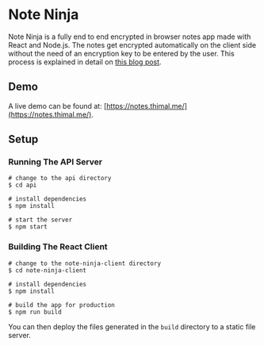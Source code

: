 # Note Ninja
Note Ninja is a fully end to end encrypted in browser notes app made with React and Node.js. The notes get encrypted automatically on the client side without the need of an encryption key to be entered by the user. This process is explained in detail on [this blog post](https://debug.cafe/a-fully-encrypted-notes-app/).

## Demo
A live demo can be found at: [https://notes.thimal.me/](https://notes.thimal.me/).

## Setup

### Running The API Server
```
# change to the api directory
$ cd api

# install dependencies
$ npm install

# start the server
$ npm start
```

### Building The React Client
```
# change to the note-ninja-client directory
$ cd note-ninja-client

# install dependencies
$ npm install

# build the app for production
$ npm run build
```

You can then deploy the files generated in the `build` directory to a static file server.
